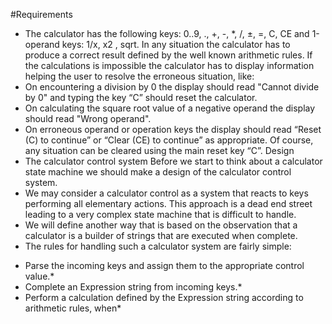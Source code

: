 #Requirements
- The calculator has the following keys: 0..9, ., +, -, *, /, ±, =, C, CE and 1-operand keys: 1/x, x2
,
sqrt. In any situation the calculator has to produce a correct result defined by the well known
arithmetic rules. If the calculations is impossible the calculator has to display information helping
the user to resolve the erroneous situation, like:
- On encountering a division by 0 the display should read "Cannot divide by 0" and typing the
key “C” should reset the calculator.
- On calculating the square root value of a negative operand the display should read "Wrong
operand".
- On erroneous operand or operation keys the display should read “Reset (C) to continue” or
“Clear (CE) to continue” as appropriate.
Of course, any situation can be cleared using the main reset key “C”.
Design
- The calculator control system
Before we start to think about a calculator state machine we should make a design of the
calculator control system.
- We may consider a calculator control as a system that reacts to keys performing all elementary
actions. This approach is a dead end street leading to a very complex state machine that is difficult
to handle.
 - We will define another way that is based on the observation that a calculator is a builder of
strings that are executed when complete. 
- The rules for handling such a calculator system are fairly
simple:
* Parse the incoming keys and assign them to the appropriate control value.*
* Complete an Expression string from incoming keys.*
* Perform a calculation defined by the Expression string according to arithmetic rules, when*

